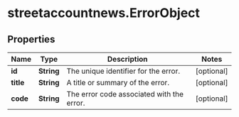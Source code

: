 # streetaccountnews.ErrorObject

## Properties

Name | Type | Description | Notes
------------ | ------------- | ------------- | -------------
**id** | **String** | The unique identifier for the error. | [optional] 
**title** | **String** | A title or summary of the error. | [optional] 
**code** | **String** | The error code associated with the error. | [optional] 


